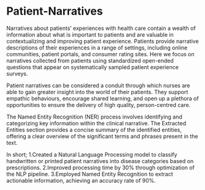 # Patient-Narratives
Narratives about patients’ experiences with health care contain a wealth of information
about what is important to patients and are valuable in contextualizing and improving patient
experience. Patients provide narrative descriptions of their experiences in a range of settings,
including online communities, patient portals, and consumer rating sites. Here we focus on
narratives collected from patients using standardized open-ended questions that appear on
systematically sampled patient experience surveys.

Patient narratives can be considered a conduit through which nurses are able to gain greater insight into the world of their patients. They support empathic behaviours, encourage shared learning,  and open up a plethora of opportunities to ensure the delivery of high quality, person-centred care.

The Named Entity Recognition (NER) process involves identifying and categorizing key information within the clinical narrative. The Extracted Entities section provides a concise summary of the identified entities, offering a clear overview of the significant terms and phrases present in the text.

In short;
  1.Created a Natural Language Processing model to classify handwritten or printed patient narratives into disease categories based on prescriptions.
  2.Improved processing time by 30% through optimization of the NLP pipeline.
  3.Employed Named Entity Recognition to extract actionable information, achieving an accuracy rate of 90%.
